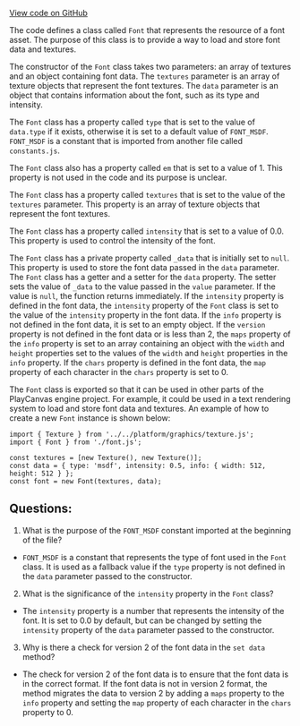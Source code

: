 [View code on GitHub](https://github.com/playcanvas/engine/src/framework/font/font.js)

The code defines a class called `Font` that represents the resource of a font asset. The purpose of this class is to provide a way to load and store font data and textures. 

The constructor of the `Font` class takes two parameters: an array of textures and an object containing font data. The `textures` parameter is an array of texture objects that represent the font textures. The `data` parameter is an object that contains information about the font, such as its type and intensity.

The `Font` class has a property called `type` that is set to the value of `data.type` if it exists, otherwise it is set to a default value of `FONT_MSDF`. `FONT_MSDF` is a constant that is imported from another file called `constants.js`.

The `Font` class also has a property called `em` that is set to a value of 1. This property is not used in the code and its purpose is unclear.

The `Font` class has a property called `textures` that is set to the value of the `textures` parameter. This property is an array of texture objects that represent the font textures.

The `Font` class has a property called `intensity` that is set to a value of 0.0. This property is used to control the intensity of the font.

The `Font` class has a private property called `_data` that is initially set to `null`. This property is used to store the font data passed in the `data` parameter. The `Font` class has a getter and a setter for the `data` property. The setter sets the value of `_data` to the value passed in the `value` parameter. If the value is `null`, the function returns immediately. If the `intensity` property is defined in the font data, the `intensity` property of the `Font` class is set to the value of the `intensity` property in the font data. If the `info` property is not defined in the font data, it is set to an empty object. If the `version` property is not defined in the font data or is less than 2, the `maps` property of the `info` property is set to an array containing an object with the `width` and `height` properties set to the values of the `width` and `height` properties in the `info` property. If the `chars` property is defined in the font data, the `map` property of each character in the `chars` property is set to 0.

The `Font` class is exported so that it can be used in other parts of the PlayCanvas engine project. For example, it could be used in a text rendering system to load and store font data and textures. An example of how to create a new `Font` instance is shown below:

```
import { Texture } from '../../platform/graphics/texture.js';
import { Font } from './font.js';

const textures = [new Texture(), new Texture()];
const data = { type: 'msdf', intensity: 0.5, info: { width: 512, height: 512 } };
const font = new Font(textures, data);
```
## Questions: 
 1. What is the purpose of the `FONT_MSDF` constant imported at the beginning of the file?
- `FONT_MSDF` is a constant that represents the type of font used in the `Font` class. It is used as a fallback value if the `type` property is not defined in the `data` parameter passed to the constructor.

2. What is the significance of the `intensity` property in the `Font` class?
- The `intensity` property is a number that represents the intensity of the font. It is set to 0.0 by default, but can be changed by setting the `intensity` property of the `data` parameter passed to the constructor.

3. Why is there a check for version 2 of the font data in the `set data` method?
- The check for version 2 of the font data is to ensure that the font data is in the correct format. If the font data is not in version 2 format, the method migrates the data to version 2 by adding a `maps` property to the `info` property and setting the `map` property of each character in the `chars` property to 0.